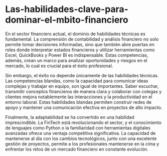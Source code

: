 # Las-habilidades-clave-para-dominar-el-mbito-financiero
En el sector financiero actual, el dominio de habilidades técnicas es fundamental. La comprensión de contabilidad y análisis financiero no solo permite tomar decisiones informadas, sino que también abre puertas en roles donde interpretar estados financieros y utilizar herramientas como Excel, QuickBooks y Power BI es indispensable. Estas competencias, además, crean un marco para analizar oportunidades y riesgos en el mercado, lo cual es crucial para el éxito profesional.

Sin embargo, el éxito no depende únicamente de las habilidades técnicas. Las competencias blandas, como la capacidad para comunicar ideas complejas y trabajar en equipo, son igual de importantes. Saber escuchar, transmitir conceptos financieros de manera clara y colaborar con colegas y clientes mejora notablemente las interacciones y la productividad en el entorno laboral. Estas habilidades blandas permiten construir redes de apoyo y mantener una comunicación efectiva en proyectos de alto impacto.

Finalmente, la adaptabilidad se ha convertido en una habilidad imprescindible. La FinTech está revolucionando el sector, y el conocimiento de lenguajes como Python o la familiaridad con herramientas digitales avanzadas ofrece una ventaja competitiva significativa. La capacidad de mantenerse al día con los cambios tecnológicos, junto con una excelente gestión de proyectos, permite a los profesionales mantenerse en la cima y enfrentar los retos de un mercado financiero en constante evolución.
